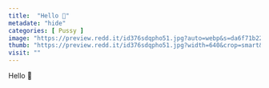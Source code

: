 ```yaml
---
title:  "Hello 👋"
metadate: "hide"
categories: [ Pussy ]
image: "https://preview.redd.it/id376sdqpho51.jpg?auto=webp&s=da6f71b2267bd21e42a133a9648a6c6fcee2d310"
thumb: "https://preview.redd.it/id376sdqpho51.jpg?width=640&crop=smart&auto=webp&s=cb74ee17e4dc9ddba6c9c6cceed41d823aba2dbc"
visit: ""
---
```

Hello 👋
